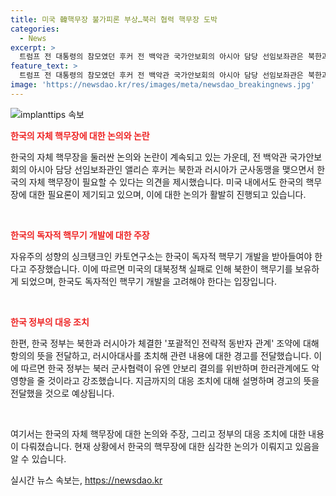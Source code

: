 ```yaml
---
title: 미국 韓핵무장 불가피론 부상…북러 협력 핵무장 도박
categories:
  - News
excerpt: >
  트럼프 전 대통령의 참모였던 후커 전 백악관 국가안보회의 아시아 담당 선임보좌관은 북한과 러시아의 군사동맹이 한국이 자체 핵무장을 추진할 수 있음을 시사하며 우려를 표현했다. 미국의 대북정책 실패 인정과 한국의 독자적 핵무기 개발에 대한 논의가 고조되는 가운데, 한국 정부는 러시아에 항의를 전달하며 관련 협력이 안보리 결의 위반이며 한러관계에도 악영향을 미친다는 입장을 강조했다.
feature_text: >
  트럼프 전 대통령의 참모였던 후커 전 백악관 국가안보회의 아시아 담당 선임보좌관은 북한과 러시아의 군사동맹이 한국이 자체 핵무장을 추진할 수 있음을 시사하며 우려를 표현했다. 미국의 대북정책 실패 인정과 한국의 독자적 핵무기 개발에 대한 논의가 고조되는 가운데, 한국 정부는 러시아에 항의를 전달하며 관련 협력이 안보리 결의 위반이며 한러관계에도 악영향을 미친다는 입장을 강조했다.
image: 'https://newsdao.kr/res/images/meta/newsdao_breakingnews.jpg'
---
```


<p><img src="https://newsdao.kr/res/images/meta/newsdao_breakingnews.jpg" alt="implanttips 속보" /></p>

<p><b><span style="color: #ee2323;">한국의 자체 핵무장에 대한 논의와 논란</span></b></p>

<p>한국의 자체 핵무장을 둘러싼 논의와 논란이 계속되고 있는 가운데, 전 백악관 국가안보회의 아시아 담당 선임보좌관인 앨리슨 후커는 북한과 러시아가 군사동맹을 맺으면서 한국의 자체 핵무장이 필요할 수 있다는 의견을 제시했습니다. 미국 내에서도 한국의 핵무장에 대한 필요론이 제기되고 있으며, 이에 대한 논의가 활발히 진행되고 있습니다.</p>

<p data-ke-size="size16">&nbsp;</p>

<p><b><span style="color: #ee2323;">한국의 독자적 핵무기 개발에 대한 주장</span></b></p>

<p>자유주의 성향의 싱크탱크인 카토연구소는 한국이 독자적 핵무기 개발을 받아들여야 한다고 주장했습니다. 이에 따르면 미국의 대북정책 실패로 인해 북한이 핵무기를 보유하게 되었으며, 한국도 독자적인 핵무기 개발을 고려해야 한다는 입장입니다.</p>

<p data-ke-size="size16">&nbsp;</p>

<p><b><span style="color: #ee2323;">한국 정부의 대응 조치</span></b></p>

<p>한편, 한국 정부는 북한과 러시아가 체결한 '포괄적인 전략적 동반자 관계' 조약에 대해 항의의 뜻을 전달하고, 러시아대사를 초치해 관련 내용에 대한 경고를 전달했습니다. 이에 따르면 한국 정부는 북러 군사협력이 유엔 안보리 결의를 위반하며 한러관계에도 악영향을 줄 것이라고 강조했습니다. 지금까지의 대응 조치에 대해 설명하며 경고의 뜻을 전달했을 것으로 예상됩니다.</p>

<p data-ke-size="size16">&nbsp;</p>

<p>여기서는 한국의 자체 핵무장에 대한 논의와 주장, 그리고 정부의 대응 조치에 대한 내용이 다뤄졌습니다. 현재 상황에서 한국의 핵무장에 대한 심각한 논의가 이뤄지고 있음을 알 수 있습니다.</p>
실시간 뉴스 속보는, <a href="https://newsdao.kr" rel="dofollow">https://newsdao.kr</a>


